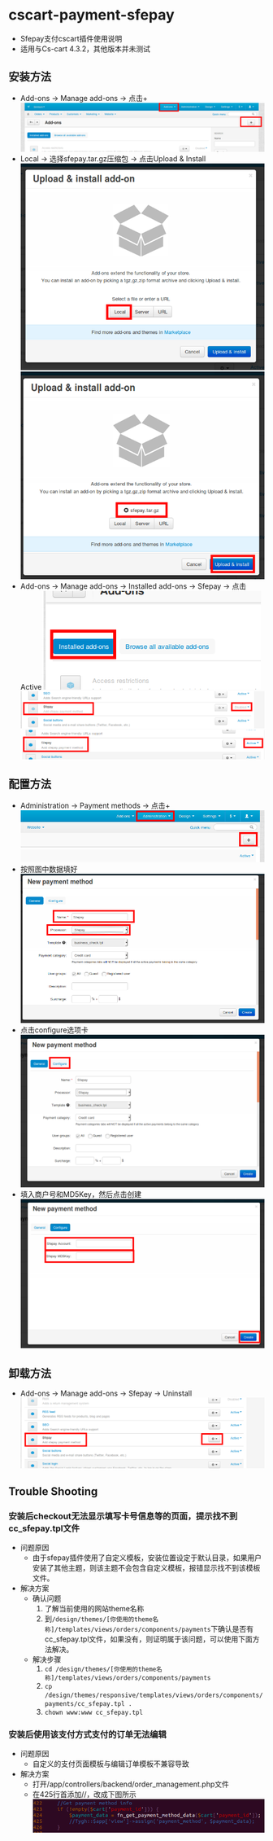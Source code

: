 # cscart-payment-sfepay
* Sfepay支付cscart插件使用说明
* 适用与Cs-cart 4.3.2，其他版本并未测试

## 安装方法
* Add-ons -> Manage add-ons -> 点击+
![](./docs/images/install1.png)
* Local -> 选择sfepay.tar.gz压缩包 -> 点击Upload & Install
![](./docs/images/install2.png)
![](./docs/images/install3.png)
* Add-ons -> Manage add-ons -> Installed add-ons -> Sfepay -> 点击Active
![](./docs/images/install4.png)
![](./docs/images/install5.png)
![](./docs/images/install6.png)

## 配置方法
* Administration -> Payment methods -> 点击+
![](./docs/images/configure1.png)
* 按照图中数据填好
![](./docs/images/configure2.png)
* 点击configure选项卡
![](./docs/images/configure3.png)
* 填入商户号和MD5Key，然后点击创建
![](./docs/images/configure4.png)

## 卸载方法
* Add-ons -> Manage add-ons -> Sfepay -> Uninstall
![](./docs/images/uninstall1.png)

## Trouble Shooting

### 安装后checkout无法显示填写卡号信息等的页面，提示找不到cc_sfepay.tpl文件
* 问题原因
    * 由于sfepay插件使用了自定义模板，安装位置设定于默认目录，如果用户安装了其他主题，则该主题不会包含自定义模板，报错显示找不到该模板文件。
* 解决方案
    * 确认问题
        1. 了解当前使用的网站theme名称
        1. 到`/design/themes/[你使用的theme名称]/templates/views/orders/components/payments`下确认是否有cc_sfepay.tpl文件，如果没有，则证明属于该问题，可以使用下面方法解决。
    * 解决步骤
        1. `cd /design/themes/[你使用的theme名称]/templates/views/orders/components/payments`
        1. `cp /design/themes/responsive/templates/views/orders/components/payments/cc_sfepay.tpl .`
        1. `chown www:www cc_sfepay.tpl`

### 安装后使用该支付方式支付的订单无法编辑
* 问题原因
    * 自定义的支付页面模板与编辑订单模板不兼容导致
* 解决方案
    * 打开/app/controllers/backend/order_management.php文件
    * 在425行首添加//，改成下图所示
![](./docs/images/bugfix1-1.png)
